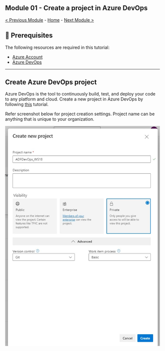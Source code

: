 **Module 01 - Create a project in Azure DevOps**
---------------------------------------------------------------------------------------------------------------------------------------------------------

[< Previous Module](module00.md) - [Home](Readme.md) - [Next Module >](module02.md)

🤔 Prerequisites
---------------------------------------------------------------------------------------------------------------------------------------------------------
The following resources are required in this tutorial:

+ [Azure Account](https://azure.microsoft.com/en-us/free/)
+ [Azure DevOps](https://azure.microsoft.com/en-us/products/devops/)
---------------------------------------------------------------------------------------------------------------------------------------------------------

**Create Azure DevOps project**
---------------------------------------------------------------------------------------------------------------------------------------------------------

Azure DevOps is the tool to continuously build, test, and deploy your code to any platform and cloud. Create a new project in Azure DevOps by following [this](https://learn.microsoft.com/en-us/azure/devops/organizations/projects/create-project?view=azure-devops&tabs=browser&viewFallbackFrom=vsts) tutorial.

Refer screenshot below for project creation settings. Project name can be anything that is unique to your organization.

![screenshot](https://github.com/swmannepalli/Azure-Data-Factory-CI-CD/blob/9f220b0e02a3fdabdd2683012b131aa1c6a7c007/Files/DevOps_Create_Project.jpg)
